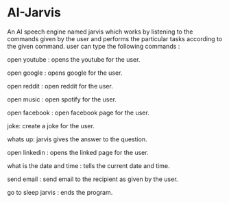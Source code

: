 # AI-Jarvis
An AI speech engine named jarvis which works by listening to the commands given by the user and performs the particular tasks according to the given command.
user can type the following commands : 

open youtube : opens the youtube for the user.

open google : opens google for the user.

open reddit : open reddit for the user.

open music : open spotify for the user.

open facebook : open facebook page for the user.

joke: create a joke for the user.

whats up: jarvis gives the answer to the question. 

open linkedin : opens the linked page for the user.

what is the date and time : tells the current date and time.

send email : send email to the recipient as given by the user.

go to sleep jarvis : ends the program.
